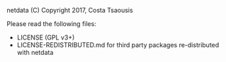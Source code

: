 netdata
(C) Copyright 2017, Costa Tsaousis

Please read the following files:

- LICENSE (GPL v3+)
- LICENSE-REDISTRIBUTED.md for third party packages re-distributed with netdata

